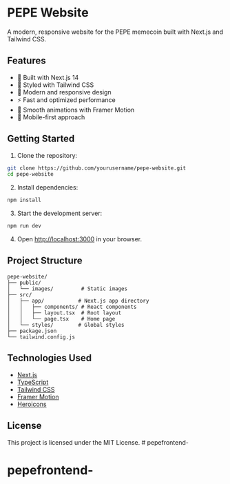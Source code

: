 # PEPE Website

A modern, responsive website for the PEPE memecoin built with Next.js and Tailwind CSS.

## Features

- 🚀 Built with Next.js 14
- 💅 Styled with Tailwind CSS
- 🎨 Modern and responsive design
- ⚡ Fast and optimized performance
- 🌟 Smooth animations with Framer Motion
- 📱 Mobile-first approach

## Getting Started

1. Clone the repository:
```bash
git clone https://github.com/yourusername/pepe-website.git
cd pepe-website
```

2. Install dependencies:
```bash
npm install
```

3. Start the development server:
```bash
npm run dev
```

4. Open [http://localhost:3000](http://localhost:3000) in your browser.

## Project Structure

```
pepe-website/
├── public/
│   └── images/         # Static images
├── src/
│   ├── app/           # Next.js app directory
│   │   ├── components/ # React components
│   │   ├── layout.tsx  # Root layout
│   │   └── page.tsx    # Home page
│   └── styles/        # Global styles
├── package.json
└── tailwind.config.js
```

## Technologies Used

- [Next.js](https://nextjs.org/)
- [TypeScript](https://www.typescriptlang.org/)
- [Tailwind CSS](https://tailwindcss.com/)
- [Framer Motion](https://www.framer.com/motion/)
- [Heroicons](https://heroicons.com/)

## License

This project is licensed under the MIT License. # pepefrontend-
# pepefrontend-
